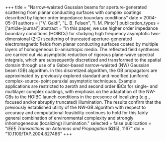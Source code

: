 +++
title = "Narrow-waisted Gaussian beams for aperture-generated scattering from planar conducting surfaces with complex coatings described by higher order impedance boundary conditions"
date = 2004-05-01
authors = ["V. Galdi", "L. B. Felsen", "I. M. Pinto"]
publication_types = ['article-journal']
abstract = "In this paper, we use higher order impedance boundary conditions (HOIBCs) for studying high frequency asymptotic two-dimensional (2-D) scattering of truncated aperture-generated electromagnetic fields from planar conducting surfaces coated by multiple layers of homogeneous bi-anisotropic media. The reflected field syntheses are carried out via asymptotic reduction of rigorous plane-wave spectral integrals, which are subsequently discretized and transformed to the spatial domain through use of a Gabor-based narrow-waisted (NW) Gaussian beam (GB) algorithm. In this discretized algorithm, the GB propagators are approximated by previously explored standard and modified (uniform) complex-source-point paraxial asymptotic techniques. Example applications are restricted to zeroth and second order IBCs for single- and multilayer complex coatings, with emphasis on the adaptation of the NW-GBs to the HOIBC launch conditions in the presence of localizing (e.g., focused and/or abruptly truncated) illumination. The results confirm that the previously established utility of the NW-GB algorithm with respect to accuracy and computational feasibility continues to hold for this fairly general combination of environmental complexity and strongly inhomogeneous (localizing) illumination."
selected = false
publication = "*IEEE Transactions on Antennas and Propagation* **52**(5), 1167"
doi = "10.1109/TAP.2004.827486"
+++
